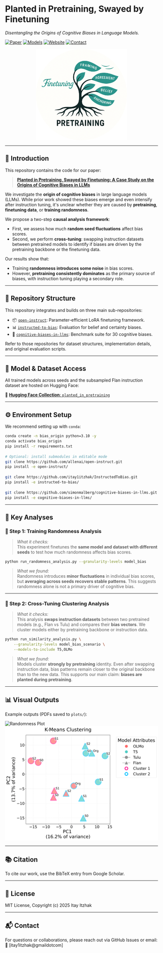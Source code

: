 # Planted in Pretraining, Swayed by Finetuning

_Disentangling the Origins of Cognitive Biases in Language Models._

[![Paper](https://img.shields.io/badge/arxiv-paper-red)](https://arxiv.org/abs/2503.xxxx)
[![Models](https://img.shields.io/badge/🤗-models-yellow)](https://huggingface.co/collections/itay1itzhak/planted-in-pretraining)
[![Website](https://img.shields.io/badge/🌐-website-blue)](https://itay1itzhak.github.io/planted-in-pretraining/)
[![Contact](https://img.shields.io/badge/📧-contact-green)](mailto:itay1itzhak@gmail.com)

<div align="center">
  <img src="static/images/logo.png" alt="Project Logo" width="300"/>
</div>

---

## 📘 Introduction

This repository contains the code for our paper:

> <a href="https://arxiv.org/abs/2507.xxxx" target="_blank"><strong>Planted in Pretraining, Swayed by Finetuning: A Case Study on the Origins of Cognitive Biases in LLMs</strong></a>

We investigate the **origin of cognitive biases** in large language models (LLMs). While prior work showed these biases emerge and even intensify after instruction tuning, it's unclear whether they are caused by **pretraining**, **finetuning data**, or **training randomness**.

We propose a two-step **causal analysis framework**:

- First, we assess how much **random seed fluctuations** affect bias scores.
- Second, we perform **cross-tuning**: swapping instruction datasets between pretrained models to identify if biases are driven by the pretraining backbone or the finetuning data.

Our results show that:

- Training **randomness introduces some noise** in bias scores.
- However, **pretraining consistently dominates** as the primary source of biases, with instruction tuning playing a secondary role.

---

## 🧭 Repository Structure

This repository integrates and builds on three main sub-repositories:

- 📦 [`open-instruct`](https://github.com/allenai/open-instruct): Parameter-efficient LoRA finetuning framework.
- 📊 [`instructed-to-bias`](https://github.com/itay1itzhak/InstructedToBias): Evaluation for belief and certainty biases.
- 🧠 [`cognitive-biases-in-llms`](https://github.com/simonmalberg/cognitive-biases-in-llms): Benchmark suite for 30 cognitive biases.

Refer to those repositories for dataset structures, implementation details, and original evaluation scripts.

---

## 🔗 Model & Dataset Access

All trained models across seeds and the subsampled Flan instruction dataset are hosted on Hugging Face:

🤗 [**Hugging Face Collection**: `planted_in_pretraining`](https://huggingface.co/collections/itay1itzhak/planted-in-pretraining-68596cd05b50f3e93325b2d3)

---

## ⚙️ Environment Setup

We recommend setting up with `conda`:

```bash
conda create -n bias_origin python=3.10 -y
conda activate bias_origin
pip install -r requirements.txt

# Optional: install submodules in editable mode
git clone https://github.com/allenai/open-instruct.git
pip install -e open-instruct/

git clone https://github.com/itay1itzhak/InstructedToBias.git
pip install -e instructed-to-bias/

git clone https://github.com/simonmalberg/cognitive-biases-in-llms.git
pip install -e cognitive-biases-in-llms/
```

---

## 🚀 Key Analyses

### 🎲 Step 1: Training Randomness Analysis

> _What it checks:_  
> This experiment finetunes the **same model and dataset with different seeds** to test how much randomness affects bias scores.

```bash
python run_randomness_analysis.py --granularity-levels model_bias
```

> _What we found:_  
> Randomness introduces **minor fluctuations** in individual bias scores, but **averaging across seeds recovers stable patterns**. This suggests randomness alone is not a primary driver of cognitive bias.

---

### 🔁 Step 2: Cross-Tuning Clustering Analysis

> _What it checks:_  
> This analysis **swaps instruction datasets** between two pretrained models (e.g., Flan vs Tulu) and compares their **bias vectors**. We cluster models either by pretraining backbone or instruction data.

```bash
python run_similarity_analysis.py \
    --granularity-levels model_bias_scenario \
    --models-to-include T5,OLMo
```

> _What we found:_  
> Models cluster **strongly by pretraining** identity. Even after swapping instruction data, bias patterns remain closer to the original backbone than to the new data. This supports our main claim: **biases are planted during pretraining**.

---

## 📊 Visual Outputs

Example outputs (PDFs saved to `plots/`):

![Randomness Plot](static/images/randomness_effect.png)  
![Cross-Tuning PCA](static/images/clustering_pca_bias_1.png)

---

## 📚 Citation

To cite our work, use the BibTeX entry from Google Scholar.

---

## 📜 License

MIT License, Copyright (c) 2025 Itay Itzhak

---

## 📬 Contact

For questions or collaborations, please reach out via GitHub Issues or email:  
📧 [itay1itzhak@gmaildotcom]
